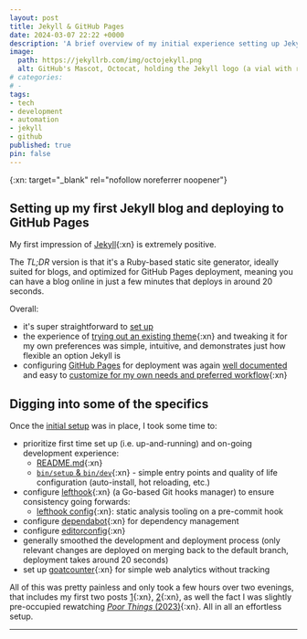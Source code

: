 ```yaml
---
layout: post
title: Jekyll & GitHub Pages
date: 2024-03-07 22:22 +0000
description: 'A brief overview of my initial experience setting up Jekyll with GitHub Pages'
image:
  path: https://jekyllrb.com/img/octojekyll.png
  alt: GitHub's Mascot, Octocat, holding the Jekyll logo (a vial with red liquid) in one of it's tentacles. The image is from the Jekyllrb.com landing page.
# categories:
# - 
tags:
- tech
- development
- automation
- jekyll
- github
published: true
pin: false
---
```

{:xn: target="_blank" rel="nofollow noreferrer noopener"}

## Setting up my first Jekyll blog and deploying to GitHub Pages
My first impression of [Jekyll][jekyll-docs]{:xn} is extremely positive.

The _TL;DR_ version is that it's a Ruby-based static site generator, ideally suited for blogs, and optimized for GitHub Pages deployment, meaning you can have a blog online in just a few minutes that deploys in around 20 seconds.

Overall:
- it's super straightforward to [set up][jekyll-docs]
- the experience of [trying out an existing theme][jekyll-docs-themes]{:xn} and tweaking it for my own preferences was simple, intuitive, and demonstrates just how flexible an option Jekyll is
- configuring [GitHub Pages][github-pages] for deployment was again [well documented][chirpy-deploy-docs] and easy to [customize for my own needs and preferred workflow][my-deploy-pages-workflow]{:xn}

## Digging into some of the specifics
Once the [initial setup][inaugural-post] was in place, I took some time to:
- prioritize first time set up (i.e. up-and-running) and on-going development experience: 
  - [README.md][my-blog-readme]{:xn}
  - [`bin/setup` & `bin/dev`][my-bin-dir]{:xn} - simple entry points and quality of life configuration (auto-install, hot reloading, etc.)
- configure [lefthook][lefthook]{:xn} (a Go-based Git hooks manager) to ensure consistency going forwards:
  - [lefthook config][lefthook-config]{:xn}: static analysis tooling on a pre-commit hook
- configure [dependabot][dependabot-config]{:xn} for dependency management
- configure [editorconfig][editorconfig]{:xn}
- generally smoothed the development and deployment process (only relevant changes are deployed on merging back to the default branch, deployment takes around 20 seconds)
- set up [goatcounter][goatcounter]{:xn} for simple web analytics without tracking

All of this was pretty painless and only took a few hours over two evenings, that includes my first two posts [1][inaugural-post]{:xn}, [2][zentangle-organised-chaos]{:xn}, as well the fact I was slightly pre-occupied rewatching [_Poor Things_ (2023)][poor-things]{:xn}. All in all an effortless setup.

***

[jekyll-docs]: https://jekyllrb.com/
[jekyll-docs-themes]: https://jekyllrb.com/docs/themes/
[github-pages]: https://pages.github.com/
[chirpy-deploy-docs]: https://chirpy.cotes.page/posts/getting-started/
[my-deploy-pages-workflow]: https://github.com/GetOutOfMyBakery/getoutofmybakery.github.io/blob/main/.github/workflows/pages-deploy.yml
[inaugural-post]: /posts/inaugural-post/
[my-blog-readme]: https://github.com/GetOutOfMyBakery/getoutofmybakery.github.io/blob/main/README.md
[lefthook]: https://github.com/evilmartians/lefthook/
[my-bin-dir]: https://github.com/GetOutOfMyBakery/getoutofmybakery.github.io/tree/main/bin
[lefthook-config]: https://github.com/GetOutOfMyBakery/getoutofmybakery.github.io/blob/main/lefthook.yml
[dependabot-config]: https://github.com/GetOutOfMyBakery/getoutofmybakery.github.io/blob/main/.github/dependabot.yml
[editorconfig]: https://github.com/GetOutOfMyBakery/getoutofmybakery.github.io/blob/main/.editorconfig
[goatcounter]: https://www.goatcounter.com/
[poor-things]: https://www.imdb.com/title/tt14230458/
[zentangle-organised-chaos]: /posts/zentangle-organised-chaos/
